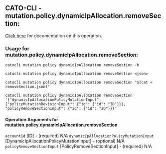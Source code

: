 
## CATO-CLI - mutation.policy.dynamicIpAllocation.removeSection:
[Click here](https://api.catonetworks.com/documentation/#mutation-removeSection) for documentation on this operation.

### Usage for mutation.policy.dynamicIpAllocation.removeSection:

`catocli mutation policy dynamicIpAllocation removeSection -h`

`catocli mutation policy dynamicIpAllocation removeSection <json>`

`catocli mutation policy dynamicIpAllocation removeSection "$(cat < removeSection.json)"`

`catocli mutation policy dynamicIpAllocation removeSection '{"dynamicIpAllocationPolicyMutationInput": {"policyMutationRevisionInput": {"id": {"id": "ID"}}}, "policyRemoveSectionInput": {"id": {"id": "ID"}}}'`

#### Operation Arguments for mutation.policy.dynamicIpAllocation.removeSection ####
`accountId` [ID] - (required) N/A 
`dynamicIpAllocationPolicyMutationInput` [DynamicIpAllocationPolicyMutationInput] - (optional) N/A 
`policyRemoveSectionInput` [PolicyRemoveSectionInput] - (required) N/A 
